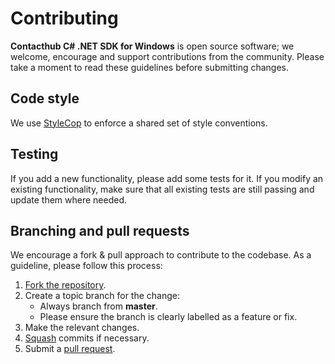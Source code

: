 # Contributing

**Contacthub C# .NET SDK for Windows** is open source software; we welcome, encourage and
support contributions from the community. Please take a moment to read these
guidelines before submitting changes.

## Code style

We use [StyleCop](https://stylecop.codeplex.com/) to enforce a shared set of style
conventions. 

## Testing

If you add a new functionality, please add some tests for it. If you modify an
existing functionality, make sure that all existing tests are still passing and
update them where needed.

## Branching and pull requests

We encourage a fork & pull approach to contribute to the codebase. As a
guideline, please follow this process:

 1. [Fork the repository](https://help.github.com/articles/fork-a-repo).
 2. Create a topic branch for the change:
    - Always branch from **master**.
    - Please ensure the branch is clearly labelled as a feature or fix.
 3. Make the relevant changes.
 4. [Squash](http://git-scm.com/book/en/Git-Tools-Rewriting-History#Changing-Multiple-Commit-Messages) commits if necessary.
 5. Submit a [pull request](https://help.github.com/articles/using-pull-requests/).